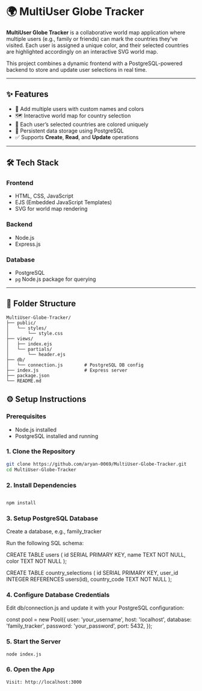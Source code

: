 # 🌍 MultiUser Globe Tracker

**MultiUser Globe Tracker** is a collaborative world map application where multiple users (e.g., family or friends) can mark the countries they've visited. Each user is assigned a unique color, and their selected countries are highlighted accordingly on an interactive SVG world map.

This project combines a dynamic frontend with a PostgreSQL-powered backend to store and update user selections in real time.

---

## ✨ Features

- 👥 Add multiple users with custom names and colors
- 🗺️ Interactive world map for country selection
- 🎨 Each user’s selected countries are colored uniquely
- 💾 Persistent data storage using PostgreSQL
- ✅ Supports **Create**, **Read**, and **Update** operations

---

## 🛠 Tech Stack

### Frontend
- HTML, CSS, JavaScript
- EJS (Embedded JavaScript Templates)
- SVG for world map rendering

### Backend
- Node.js
- Express.js

### Database
- PostgreSQL
- `pg` Node.js package for querying

---

## 📁 Folder Structure

```plaintext
MultiUser-Globe-Tracker/
├── public/
│   └── styles/
│       └── style.css
├── views/
│   ├── index.ejs
│   └── partials/
│       └── header.ejs
├── db/
│   └── connection.js        # PostgreSQL DB config
├── index.js                 # Express server
├── package.json
└── README.md

```

## ⚙️ Setup Instructions

### Prerequisites

- Node.js installed
- PostgreSQL installed and running

### 1. Clone the Repository

```bash
git clone https://github.com/aryan-0069/MultiUser-Globe-Tracker.git
cd MultiUser-Globe-Tracker
```

### 2. Install Dependencies
```bash

npm install
```

### 3. Setup PostgreSQL Database
Create a database, e.g., family_tracker

Run the following SQL schema:

CREATE TABLE users (
  id SERIAL PRIMARY KEY,
  name TEXT NOT NULL,
  color TEXT NOT NULL
);

CREATE TABLE country_selections (
  id SERIAL PRIMARY KEY,
  user_id INTEGER REFERENCES users(id),
  country_code TEXT NOT NULL
);


### 4. Configure Database Credentials
Edit db/connection.js and update it with your PostgreSQL configuration:

const pool = new Pool({
  user: 'your_username',
  host: 'localhost',
  database: 'family_tracker',
  password: 'your_password',
  port: 5432,
});


### 5. Start the Server
```bash
node index.js
```

### 6. Open the App
```bash
Visit: http://localhost:3000
```


